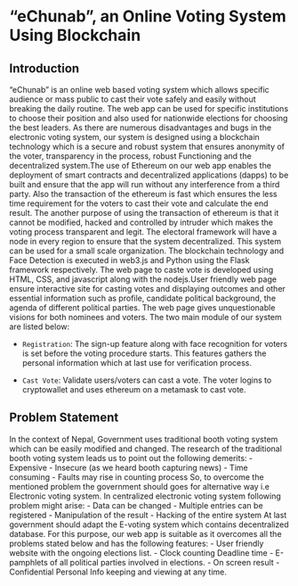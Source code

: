 
# “eChunab”, an Online Voting System Using Blockchain

## Introduction
“eChunab” is an online web based voting system which allows specific audience or mass public to cast their vote safely and easily without breaking the daily routine. The web app can be used for specific institutions to choose their position and also used for nationwide elections for choosing the best leaders. As there are numerous disadvantages and bugs in the electronic voting system, our system is designed using a blockchain technology which is a secure and robust system that ensures anonymity of the voter, transparency in the process, robust Functioning and the decentralized system.The use of Ethereum on our web app enables the deployment of smart contracts and decentralized applications (dapps) to be built and ensure that the app will run without any interference from a third party. Also the transaction of the ethereum is fast which ensures the less time requirement for the voters to cast their vote and calculate the end result. The another purpose of using the transaction of ethereum is that it cannot be modified, hacked and controlled by intruder which makes the voting process transparent and legit. The electoral framework will have a node in every region to ensure that the system decentralized. This system can be used for a small scale organization. The blockchain technology and Face Detection is executed in web3.js and Python using the Flask framework respectively. The web page to caste vote is developed using HTML, CSS, and javascript along with the nodejs.User friendly web page ensure interactive site for casting votes and displaying outcomes and other essential information such as profile, candidate political background, the agenda of different political parties. The web page gives unquestionable visions for both nominees and voters. The two main module of our system are listed below:

- `Registration`: The sign-up feature along with face recognition for voters is set before the voting procedure starts. This features gathers the personal information which at last use for verification process.

- `Cast Vote`: Validate users/voters can cast a vote. The voter logins to cryptowallet and uses ethereum on a metamask to cast vote.

## Problem Statement
In the context of Nepal, Government uses traditional booth voting system which can be
easily modified and changed. The research of the traditional booth voting system leads us
to point out the following demerits:
    - Expensive
    - Insecure (as we heard booth capturing news)
    - Time consuming
    - Faults may rise in counting process
So, to overcome the mentioned problem the government should goes for alternative way
i.e Electronic voting system. In centralized electronic voting system following problem
might arise:
    - Data can be changed
    - Multiple entries can be registered
    - Manipulation of the result
    - Hacking of the entire system
At last government should adapt the E-voting system which contains decentralized
database. For this purpose, our web app is suitable as it overcomes all the problems stated
below and has the following features:
    - User friendly website with the ongoing elections list.
    - Clock counting Deadline time
    - E-pamphlets of all political parties involved in elections.
    - On screen result
    - Confidential Personal Info keeping and viewing at any time.
